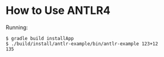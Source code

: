 # How to Use ANTLR4

Running:

    $ gradle build installApp
    $ ./build/install/antlr-example/bin/antlr-example 123+12
    135

